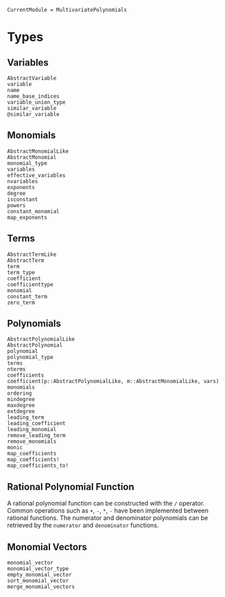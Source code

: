 ```@meta
CurrentModule = MultivariatePolynomials
```

# Types

## Variables

```@docs
AbstractVariable
variable
name
name_base_indices
variable_union_type
similar_variable
@similar_variable
```

## Monomials

```@docs
AbstractMonomialLike
AbstractMonomial
monomial_type
variables
effective_variables
nvariables
exponents
degree
isconstant
powers
constant_monomial
map_exponents
```

## Terms

```@docs
AbstractTermLike
AbstractTerm
term
term_type
coefficient
coefficienttype
monomial
constant_term
zero_term
```

## Polynomials

```@docs
AbstractPolynomialLike
AbstractPolynomial
polynomial
polynomial_type
terms
nterms
coefficients
coefficient(p::AbstractPolynomialLike, m::AbstractMonomialLike, vars)
monomials
ordering
mindegree
maxdegree
extdegree
leading_term
leading_coefficient
leading_monomial
remove_leading_term
remove_monomials
monic
map_coefficients
map_coefficients!
map_coefficients_to!
```

## Rational Polynomial Function

A rational polynomial function can be constructed with the `/` operator. Common operations such as `+`, `-`, `*`, `-` have been implemented between rational functions.
The numerator and denominator polynomials can be retrieved by the `numerator` and `denominator` functions.

## Monomial Vectors

```@docs
monomial_vector
monomial_vector_type
empty_monomial_vector
sort_monomial_vector
merge_monomial_vectors
```
